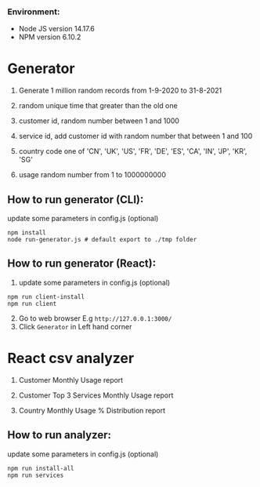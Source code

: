 ### Environment:
- Node JS version 14.17.6
- NPM version 6.10.2

# Generator

1. Generate 1 million random records from 1-9-2020 to 31-8-2021

2. random unique time that greater than the old one

3. customer id, random number between 1 and 1000

4. service id, add customer id with random number that between 1 and 100

5. country code one of 'CN', 'UK', 'US', 'FR', 'DE', 'ES', 'CA', 'IN', 'JP', 'KR', 'SG'

6. usage random number from 1 to 1000000000

## How to run generator (CLI):
update some parameters in config.js (optional)

```
npm install
node run-generator.js # default export to ./tmp folder
```

## How to run generator (React):
1. update some parameters in config.js (optional)

```
npm run client-install
npm run client
```
2. Go to web browser E.g `http://127.0.0.1:3000/`
3. Click `Generator` in Left hand corner

# React csv analyzer

1. Customer Monthly Usage report

2. Customer Top 3 Services Monthly Usage report

3. Country Monthly Usage % Distribution report

## How to run analyzer:
update some parameters in config.js (optional)

```
npm run install-all 
npm run services
```